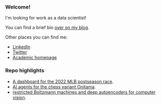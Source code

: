 ### Welcome!

I'm looking for work as a data scientist!

You can find a brief bio [over on my blog](https://lanej5.github.io/fastpages/about/).

Other places you can find me:
- [LinkedIn](https://linkedin.com/in/lanej5)
- [Twitter](https://twitter.com/__jeremy_lane__)
- [Academic homepage](https://ms.mcmaster.ca/~lanej5/)

### Repo highlights

- [A dashboard for the 2022 MLB postseason race](https://github.com/lanej5/mlb).
- [AI agents for the chess variant Onitama](https://github.com/lanej5/onitamAI).
- [restricted Boltzmann machines and deep autoencoders for computer vision](https://github.com/lanej5/bm).
